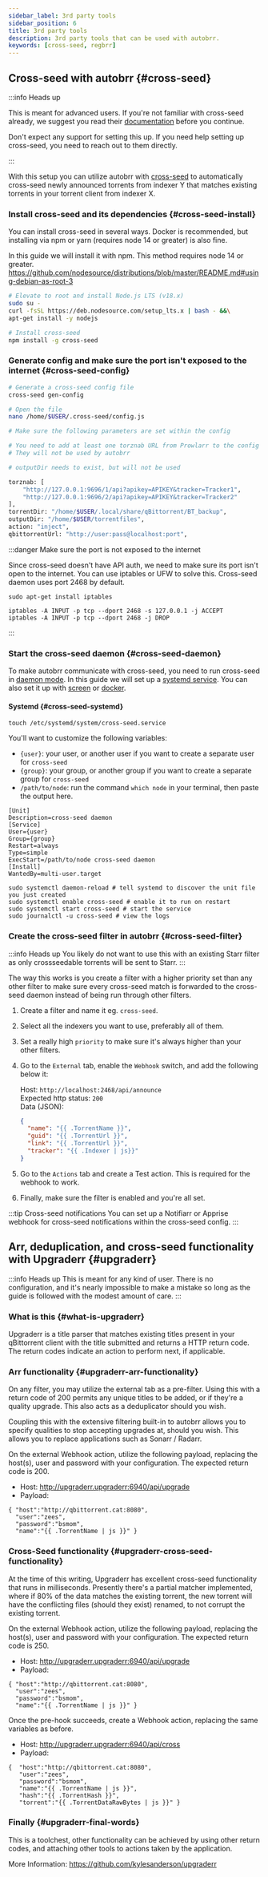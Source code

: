 ```yaml
---
sidebar_label: 3rd party tools
sidebar_position: 6
title: 3rd party tools
description: 3rd party tools that can be used with autobrr.
keywords: [cross-seed, regbrr]
---
```


## Cross-seed with autobrr {#cross-seed}

:::info Heads up

This is meant for advanced users. If you're not familiar with cross-seed already, we suggest you read their [documentation](https://cross-seed.org) before you continue.

Don't expect any support for setting this up. If you need help setting up cross-seed, you need to reach out to them directly.

:::

With this setup you can utilize autobrr with [cross-seed](https://github.com/cross-seed/cross-seed) to automatically cross-seed newly announced torrents from indexer Y that matches existing torrents in your torrent client from indexer X.

### Install cross-seed and its dependencies {#cross-seed-install}

You can install cross-seed in several ways. Docker is recommended, but installing via npm or yarn (requires node 14 or greater) is also fine.

In this guide we will install it with npm. This method requires node 14 or greater.
<https://github.com/nodesource/distributions/blob/master/README.md#using-debian-as-root-3>

```bash
# Elevate to root and install Node.js LTS (v18.x)
sudo su -
curl -fsSL https://deb.nodesource.com/setup_lts.x | bash - &&\
apt-get install -y nodejs

# Install cross-seed
npm install -g cross-seed
```

### Generate config and make sure the port isn't exposed to the internet {#cross-seed-config}

```bash
# Generate a cross-seed config file
cross-seed gen-config

# Open the file
nano /home/$USER/.cross-seed/config.js

# Make sure the following parameters are set within the config

# You need to add at least one torznab URL from Prowlarr to the config for it to be valid
# They will not be used by autobrr

# outputDir needs to exist, but will not be used

torznab: [
    "http://127.0.0.1:9696/1/api?apikey=APIKEY&tracker=Tracker1",
    "http://127.0.0.1:9696/2/api?apikey=APIKEY&tracker=Tracker2"
],
torrentDir: "/home/$USER/.local/share/qBittorrent/BT_backup",
outputDir: "/home/$USER/torrentfiles",
action: "inject",
qbittorrentUrl: "http://user:pass@localhost:port",
```

:::danger Make sure the port is not exposed to the internet

Since cross-seed doesn't have API auth, we need to make sure its port isn't open to the internet. You can use iptables or UFW to solve this. Cross-seed daemon uses port 2468 by default.

```text
sudo apt-get install iptables

iptables -A INPUT -p tcp --dport 2468 -s 127.0.0.1 -j ACCEPT
iptables -A INPUT -p tcp --dport 2468 -j DROP
```

:::

### Start the cross-seed daemon {#cross-seed-daemon}

To make autobrr communicate with cross-seed, you need to run cross-seed in [daemon mode](https://www.cross-seed.org/docs/basics/daemon).
In this guide we will set up a [systemd service](https://www.cross-seed.org/docs/basics/daemon#systemd-linux). You can also set it up with [screen](https://www.cross-seed.org/docs/basics/daemon#screen) or [docker](https://www.cross-seed.org/docs/basics/daemon#docker).

#### Systemd {#cross-seed-systemd}

```shell
touch /etc/systemd/system/cross-seed.service
```

You'll want to customize the following variables:

- `{user}`: your user, or another user if you want to create a separate user
  for `cross-seed`
- `{group}`: your group, or another group if you want to create a separate
  group for `cross-seed`
- `/path/to/node`: run the command `which node` in your terminal, then paste
  the output here.

```systemd title="/etc/systemd/system/cross-seed.service"
[Unit]
Description=cross-seed daemon
[Service]
User={user}
Group={group}
Restart=always
Type=simple
ExecStart=/path/to/node cross-seed daemon
[Install]
WantedBy=multi-user.target
```

```shell
sudo systemctl daemon-reload # tell systemd to discover the unit file you just created
sudo systemctl enable cross-seed # enable it to run on restart
sudo systemctl start cross-seed # start the service
sudo journalctl -u cross-seed # view the logs
```

### Create the cross-seed filter in autobrr {#cross-seed-filter}

:::info Heads up
You likely do not want to use this with an existing Starr filter as only crossseedable torrents will be sent to Starr.
:::

The way this works is you create a filter with a higher priority set than any other filter to make sure every cross-seed match is forwarded to the cross-seed daemon instead of being run through other filters.

1. Create a filter and name it eg. `cross-seed`.
2. Select all the indexers you want to use, preferably all of them.
3. Set a really high `priority` to make sure it's always higher than your other filters.
4. Go to the `External` tab, enable the `Webhook` switch, and add the following below it:

   Host: `http://localhost:2468/api/announce`  
   Expected http status: `200`  
   Data (JSON):

   ```json
   {
     "name": "{{ .TorrentName }}",
     "guid": "{{ .TorrentUrl }}",
     "link": "{{ .TorrentUrl }}",
     "tracker": "{{ .Indexer | js}}"
   }
   ```

5. Go to the `Actions` tab and create a Test action. This is required for the webhook to work.
6. Finally, make sure the filter is enabled and you're all set.

:::tip Cross-seed notifications
You can set up a Notifiarr or Apprise webhook for cross-seed notifications within the cross-seed config.
:::

## Arr, deduplication, and cross-seed functionality with Upgraderr {#upgraderr}

:::info Heads up
This is meant for any kind of user. There is no configuration, and it's nearly impossible to make a mistake so long as the guide is followed with the modest amount of care.
:::

### What is this {#what-is-upgraderr}

Upgraderr is a title parser that matches existing titles present in your qBittorrent client with the title submitted and returns a HTTP return code. The return codes indicate an action to perform next, if applicable.

### Arr functionality {#upgraderr-arr-functionality}

On any filter, you may utilize the external tab as a pre-filter. Using this with a return code of 200 permits any unique titles to be added, or if they're a quality upgrade. This also acts as a deduplicator should you wish.

Coupling this with the extensive filtering built-in to autobrr allows you to specify qualities to stop accepting upgrades at, should you wish. This allows you to replace applications such as Sonarr / Radarr.

On the external Webhook action, utilize the following payload, replacing the host(s), user and password with your configuration. The expected return code is 200.
* Host: http://upgraderr.upgraderr:6940/api/upgrade
* Payload:
```
{ "host":"http://qbittorrent.cat:8080",
  "user":"zees",
  "password":"bsmom",
  "name":"{{ .TorrentName | js }}" }
```

### Cross-Seed functionality {#upgraderr-cross-seed-functionality}

At the time of this writing, Upgraderr has excellent cross-seed functionality that runs in milliseconds. Presently there's a partial matcher implemented, where if 80% of the data matches the existing torrent, the new torrent will have the conflicting files (should they exist) renamed, to not corrupt the existing torrent.

On the external Webhook action, utilize the following payload, replacing the host(s), user and password with your configuration. The expected return code is 250.
* Host: http://upgraderr.upgraderr:6940/api/upgrade
* Payload:
```
{ "host":"http://qbittorrent.cat:8080",
  "user":"zees",
  "password":"bsmom",
  "name":"{{ .TorrentName | js }}" }
```

Once the pre-hook succeeds, create a Webhook action, replacing the same variables as before.
* Host: http://upgraderr.upgraderr:6940/api/cross
* Payload:
```
{  "host":"http://qbittorrent.cat:8080",
   "user":"zees",
   "password":"bsmom",
   "name":"{{ .TorrentName | js }}",
   "hash":"{{ .TorrentHash }}",
   "torrent":"{{ .TorrentDataRawBytes | js }}" }
```

### Finally {#upgraderr-final-words}

This is a toolchest, other functionality can be achieved by using other return codes, and attaching other tools to actions taken by the application.

More Information: https://github.com/kylesanderson/upgraderr
